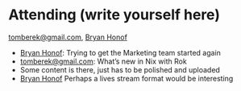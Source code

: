 # Attending (write yourself here)
[tomberek@gmail.com](mailto:tomberek@gmail.com), [Bryan Honof](mailto:bryan.honof@tweag.io)
* [Bryan Honof](mailto:bryan.honof@tweag.io): Trying to get the Marketing team started again
* [tomberek@gmail.com](mailto:tomberek@gmail.com): What’s new in Nix with Rok
* Some content is there, just has to be polished and uploaded
* [Bryan Honof](mailto:bryan.honof@tweag.io) Perhaps a lives stream format would be interesting